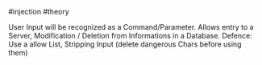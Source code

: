 #injection #theory

User Input will be recognized as a Command/Parameter.
Allows entry to a Server, Modification / Deletion from Informations in a Database. 
Defence: Use a allow List, Stripping Input (delete dangerous Chars before using them)